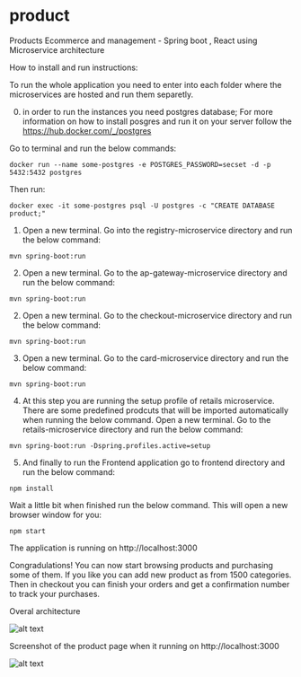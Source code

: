 # product
Products Ecommerce and management - Spring boot , React using Microservice architecture

How to install and run instructions:

To run the whole application you need to enter into each folder where the microservices are hosted and run them separetly.

0) in order to run the instances you need postgres database; For more information on how to install posgres and run it on your  server follow the https://hub.docker.com/_/postgres

Go to terminal and run the below commands:

```
docker run --name some-postgres -e POSTGRES_PASSWORD=secset -d -p 5432:5432 postgres
```

Then run:

```
docker exec -it some-postgres psql -U postgres -c "CREATE DATABASE product;"
```


1) Open a new terminal. Go into the registry-microservice directory and run the below command:

```
mvn spring-boot:run 
```

2) Open a new terminal. Go to the ap-gateway-microservice directory and run the below command:

```
mvn spring-boot:run 
```

2) Open a new terminal. Go to the checkout-microservice directory and run the below command:

```
mvn spring-boot:run 
```

3) Open a new terminal. Go to the card-microservice directory and run the below command:

```
mvn spring-boot:run 
```

4) At this step you are running the setup profile of retails microservice. There are some predefined prodcuts that will be imported automatically when running the below command. Open a new terminal. Go to the retails-microservice directory and run the below command:

```
mvn spring-boot:run -Dspring.profiles.active=setup
```

5) And finally to run the Frontend application go to frontend directory and run the below command:

```
npm install
```

Wait a little bit when finished run the below command. This will open a new browser window for you:

```
npm start
```

The application is running on http://localhost:3000

Congradulations! You can now start browsing products and purchasing some of them. If you like you can add new product as from 1500 categories. Then in checkout you can finish your orders and get a confirmation number to track your purchases. 


Overal architecture

![alt text](https://github.com/metao1/product/raw/master/Unbenannte%20Pra%CC%88sentation.jpg)


Screenshot of the product page when it running on http://localhost:3000

![alt text](https://github.com/metao1/product/raw/master/Screenshot%202020-03-31%20at%2022.51.11.png)
